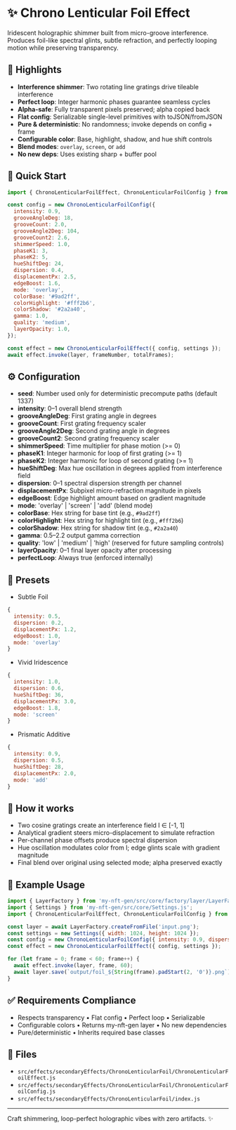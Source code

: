 # ✨ Chrono Lenticular Foil Effect

Iridescent holographic shimmer built from micro-groove interference. Produces foil-like spectral glints, subtle refraction, and perfectly looping motion while preserving transparency.

## 🚩 Highlights

- **Interference shimmer**: Two rotating line gratings drive tileable interference
- **Perfect loop**: Integer harmonic phases guarantee seamless cycles
- **Alpha-safe**: Fully transparent pixels preserved; alpha copied back
- **Flat config**: Serializable single-level primitives with toJSON/fromJSON
- **Pure & deterministic**: No randomness; invoke depends on config + frame
- **Configurable color**: Base, highlight, shadow, and hue shift controls
- **Blend modes**: `overlay`, `screen`, or `add`
- **No new deps**: Uses existing sharp + buffer pool

## 🚀 Quick Start

```javascript
import { ChronoLenticularFoilEffect, ChronoLenticularFoilConfig } from '../../../src/effects/secondaryEffects/ChronoLenticularFoil/index.js';

const config = new ChronoLenticularFoilConfig({
  intensity: 0.9,
  grooveAngleDeg: 18,
  grooveCount: 2.0,
  grooveAngle2Deg: 104,
  grooveCount2: 2.6,
  shimmerSpeed: 1.0,
  phaseK1: 3,
  phaseK2: 5,
  hueShiftDeg: 24,
  dispersion: 0.4,
  displacementPx: 2.5,
  edgeBoost: 1.6,
  mode: 'overlay',
  colorBase: '#9ad2ff',
  colorHighlight: '#fff2b6',
  colorShadow: '#2a2a40',
  gamma: 1.0,
  quality: 'medium',
  layerOpacity: 1.0,
});

const effect = new ChronoLenticularFoilEffect({ config, settings });
await effect.invoke(layer, frameNumber, totalFrames);
```

## ⚙️ Configuration

- **seed**: Number used only for deterministic precompute paths (default 1337)
- **intensity**: 0–1 overall blend strength
- **grooveAngleDeg**: First grating angle in degrees
- **grooveCount**: First grating frequency scaler
- **grooveAngle2Deg**: Second grating angle in degrees
- **grooveCount2**: Second grating frequency scaler
- **shimmerSpeed**: Time multiplier for phase motion (>= 0)
- **phaseK1**: Integer harmonic for loop of first grating (>= 1)
- **phaseK2**: Integer harmonic for loop of second grating (>= 1)
- **hueShiftDeg**: Max hue oscillation in degrees applied from interference field
- **dispersion**: 0–1 spectral dispersion strength per channel
- **displacementPx**: Subpixel micro-refraction magnitude in pixels
- **edgeBoost**: Edge highlight amount based on gradient magnitude
- **mode**: 'overlay' | 'screen' | 'add' (blend mode)
- **colorBase**: Hex string for base tint (e.g., `#9ad2ff`)
- **colorHighlight**: Hex string for highlight tint (e.g., `#fff2b6`)
- **colorShadow**: Hex string for shadow tint (e.g., `#2a2a40`)
- **gamma**: 0.5–2.2 output gamma correction
- **quality**: 'low' | 'medium' | 'high' (reserved for future sampling controls)
- **layerOpacity**: 0–1 final layer opacity after processing
- **perfectLoop**: Always true (enforced internally)

## 🎯 Presets

- Subtle Foil
```javascript
{
  intensity: 0.5,
  dispersion: 0.2,
  displacementPx: 1.2,
  edgeBoost: 1.0,
  mode: 'overlay'
}
```

- Vivid Iridescence
```javascript
{
  intensity: 1.0,
  dispersion: 0.6,
  hueShiftDeg: 36,
  displacementPx: 3.0,
  edgeBoost: 1.8,
  mode: 'screen'
}
```

- Prismatic Additive
```javascript
{
  intensity: 0.9,
  dispersion: 0.5,
  hueShiftDeg: 28,
  displacementPx: 2.0,
  mode: 'add'
}
```

## 🧠 How it works

- Two cosine gratings create an interference field I ∈ [-1, 1]
- Analytical gradient steers micro-displacement to simulate refraction
- Per-channel phase offsets produce spectral dispersion
- Hue oscillation modulates color from I; edge glints scale with gradient magnitude
- Final blend over original using selected mode; alpha preserved exactly

## 🧪 Example Usage

```javascript
import { LayerFactory } from 'my-nft-gen/src/core/factory/layer/LayerFactory.js';
import { Settings } from 'my-nft-gen/src/core/Settings.js';
import { ChronoLenticularFoilEffect, ChronoLenticularFoilConfig } from '../../../src/effects/secondaryEffects/ChronoLenticularFoil/index.js';

const layer = await LayerFactory.createFromFile('input.png');
const settings = new Settings({ width: 1024, height: 1024 });
const config = new ChronoLenticularFoilConfig({ intensity: 0.9, dispersion: 0.4, phaseK1: 3, phaseK2: 5 });
const effect = new ChronoLenticularFoilEffect({ config, settings });

for (let frame = 0; frame < 60; frame++) {
  await effect.invoke(layer, frame, 60);
  await layer.save(`output/foil_${String(frame).padStart(2, '0')}.png`);
}
```

## ✅ Requirements Compliance

- Respects transparency • Flat config • Perfect loop • Serializable
- Configurable colors • Returns my-nft-gen layer • No new dependencies
- Pure/deterministic • Inherits required base classes

## 📂 Files
- `src/effects/secondaryEffects/ChronoLenticularFoil/ChronoLenticularFoilEffect.js`
- `src/effects/secondaryEffects/ChronoLenticularFoil/ChronoLenticularFoilConfig.js`
- `src/effects/secondaryEffects/ChronoLenticularFoil/index.js`

---
Craft shimmering, loop-perfect holographic vibes with zero artifacts. ✨